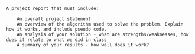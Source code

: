 
    A project report that must include:

        An overall project statement
        An overview of the algorithm used to solve the problem. Explain how it works, and include pseudo code.
        An analysis of your solution - what are strengths/weaknesses, how does it relate to what we did in class
        A summary of your results - how well does it work?


    
